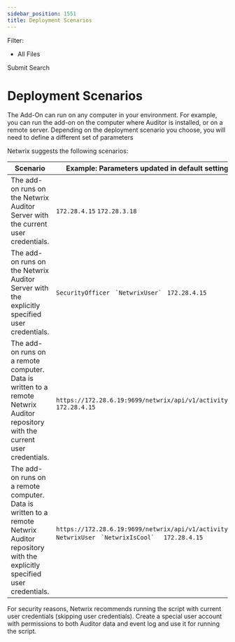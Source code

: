 ```yaml
---
sidebar_position: 1551
title: Deployment Scenarios
---
```


Filter: 

* All Files

Submit Search

# Deployment Scenarios

The Add-On can run on any computer in your environment. For example, you can run the add-on on the computer where Auditor is installed, or on a remote server. Depending on the deployment scenario you choose, you will need to define a different set of parameters

Netwrix suggests the following scenarios:

| Scenario | Example: Parameters updated in default settings.xml |
| --- | --- |
| The add-on runs on the Netwrix Auditor Server with the current user credentials. | `172.28.4.15`  `172.28.3.18` |
| The add-on runs on the Netwrix Auditor Server with the explicitly specified user credentials. | `SecurityOfficer`  ``  `NetwrixUser`  ``  `172.28.4.15` |
| The add-on runs on a remote computer. Data is written to a remote Netwrix Auditor repository with the current user credentials. | ` https://172.28.6.19:9699/netwrix/api/v1/activity_records`  `172.28.4.15` |
| The add-on runs on a remote computer. Data is written to a remote Netwrix Auditor repository with the explicitly specified user credentials. | ` https://172.28.6.19:9699/netwrix/api/v1/activity_records`  `NetwrixUser`  ``  `NetwrixIsCool`   ``  `172.28.4.15` |

For security reasons, Netwrix recommends running the script with current user credentials (skipping user credentials). Create a special user account with permissions to both Auditor data and event log and use it for running the script.
